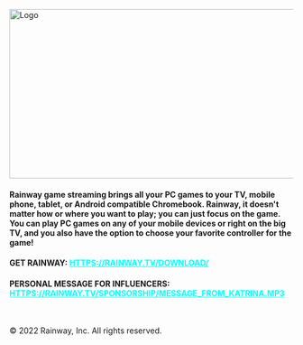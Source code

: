<p><img src="https://i.ibb.co/hLYJbjM/rainwayapp-feature.jpg" alt="Logo" width="700" height="300" /></p>
<h4>Rainway game streaming brings all your PC games to your TV, mobile phone, tablet, or Android compatible Chromebook. Rainway, it doesn't matter how or where you want to play; you can just focus on the game. You can play PC games on any of your mobile devices or right on the big TV, and you also have the option to choose your favorite controller for the game!</h4>
<h4>GET RAINWAY: <span style="color: #00ffff;"><a style="color: #00ffff;" href="HTTPS://RAINWAY.TV/download.html">HTTPS://RAINWAY.TV/DOWNLOAD/</a></span></h4>
<h4>PERSONAL MESSAGE FOR INFLUENCERS: <span style="color: #00ffff;"><a style="color: #00ffff;" href="https://rainway.tv/sponsorship/Message_From_Katrina.mp3">HTTPS://RAINWAY.TV/SPONSORSHIP/MESSAGE_FROM_KATRINA.MP3</a></span></h4>
<p>&nbsp;</p>

© 2022 Rainway, Inc. All rights reserved.
